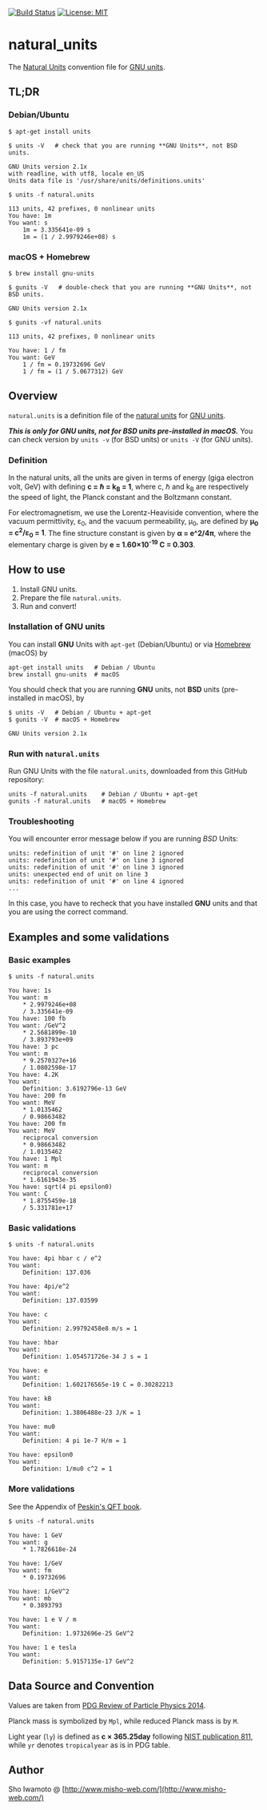 [![Build Status](https://api.travis-ci.org/misho104/natural_units.svg?branch=master)](https://travis-ci.org/misho104/natural_units)
[![License: MIT](https://img.shields.io/badge/License-MIT-ff25d1.svg)](https://github.com/misho104/natural_units/blob/master/LICENSE)

# natural_units

The [Natural Units](https://en.wikipedia.org/wiki/Natural_units) convention file for [GNU units](https://www.gnu.org/software/units/).

## TL;DR

### Debian/Ubuntu

```console
$ apt-get install units

$ units -V   # check that you are running **GNU Units**, not BSD units.

GNU Units version 2.1x
with readline, with utf8, locale en_US
Units data file is '/usr/share/units/definitions.units'

$ units -f natural.units

113 units, 42 prefixes, 0 nonlinear units
You have: 1m
You want: s
    1m = 3.335641e-09 s
    1m = (1 / 2.9979246e+08) s
```

### macOS + Homebrew

```console
$ brew install gnu-units

$ gunits -V   # double-check that you are running **GNU Units**, not BSD units.

GNU Units version 2.1x

$ gunits -vf natural.units

113 units, 42 prefixes, 0 nonlinear units

You have: 1 / fm
You want: GeV
    1 / fm = 0.19732696 GeV
    1 / fm = (1 / 5.0677312) GeV
```

## Overview

`natural.units` is a definition file of the [natural units](https://en.wikipedia.org/wiki/Natural_units) for [GNU units](https://www.gnu.org/software/units/).

***This is only for GNU units, not for BSD units pre-installed in macOS.***
You can check version by `units -v` (for BSD units) or `units -V` (for GNU units).

### Definition

In the natural units, all the units are given in terms of energy (giga electron volt, GeV) with defining
  **c = &hbar; = k<sub>B</sub> = 1**,
where c, &hbar; and k<sub>B</sub> are respectively the speed of light, the Planck constant and the Boltzmann constant.

For electromagnetism, we use the Lorentz-Heaviside convention, where the vacuum permittivity, &epsilon;<sub>0</sub>, and the vacuum permeability, &mu;<sub>0</sub>, are defined by
  **&mu;<sub>0</sub> = c<sup>2</sup>/&epsilon;<sub>0</sub> = 1**.
The fine structure constant is given by
  **&alpha; = e^2/4&pi;**,
where the elementary charge is given by
  **e = 1.60&times;10<sup>-19</sup> C = 0.303**.

## How to use

  1. Install GNU units.
  2. Prepare the file `natural.units`.
  3. Run and convert!

### Installation of GNU units

You can install **GNU** Units with `apt-get` (Debian/Ubuntu) or via [Homebrew](http://brew.sh/) (macOS) by

```console
apt-get install units   # Debian / Ubuntu
brew install gnu-units  # macOS
```

You should check that you are running **GNU** units, not **BSD** units (pre-installed in macOS), by

```console
$ units -V   # Debian / Ubuntu + apt-get
$ gunits -V  # macOS + Homebrew

GNU Units version 2.1x
```

### Run with `natural.units`

Run GNU Units with the file `natural.units`, downloaded from this GitHub repository:

```console
units -f natural.units    # Debian / Ubuntu + apt-get
gunits -f natural.units   # macOS + Homebrew
```


### Troubleshooting

You will encounter error message below if you are running *BSD* Units:

```output
units: redefinition of unit '#' on line 2 ignored
units: redefinition of unit '#' on line 3 ignored
units: redefinition of unit '#' on line 3 ignored
units: unexpected end of unit on line 3
units: redefinition of unit '#' on line 4 ignored
...
```

In this case, you have to recheck that you have installed **GNU** units and that you are using the correct command.

## Examples and some validations

### Basic examples

```console
$ units -f natural.units

You have: 1s
You want: m
    * 2.9979246e+08
    / 3.335641e-09
You have: 100 fb
You want: /GeV^2
    * 2.5681899e-10
    / 3.893793e+09
You have: 3 pc
You want: m
    * 9.2570327e+16
    / 1.0802598e-17
You have: 4.2K
You want:
    Definition: 3.6192796e-13 GeV
You have: 200 fm
You want: MeV
    * 1.0135462
    / 0.98663482
You have: 200 fm
You want: MeV
    reciprocal conversion
    * 0.98663482
    / 1.0135462
You have: 1 Mpl
You want: m
    reciprocal conversion
    * 1.6161943e-35
You have: sqrt(4 pi epsilon0)
You want: C
    * 1.8755459e-18
    / 5.331781e+17
```

### Basic validations

```console
$ units -f natural.units

You have: 4pi hbar c / e^2
You want:
    Definition: 137.036

You have: 4pi/e^2
You want:
    Definition: 137.03599

You have: c
You want:
    Definition: 2.99792458e8 m/s = 1

You have: hbar
You want:
    Definition: 1.054571726e-34 J s = 1

You have: e
You want:
    Definition: 1.602176565e-19 C = 0.30282213

You have: kB
You want:
    Definition: 1.3806488e-23 J/K = 1

You have: mu0
You want:
    Definition: 4 pi 1e-7 H/m = 1

You have: epsilon0
You want:
    Definition: 1/mu0 c^2 = 1
```

### More validations

See the Appendix of [Peskin's QFT book](http://www.slac.stanford.edu/~mpeskin/QFT.html).

```console
$ units -f natural.units

You have: 1 GeV
You want: g
    * 1.7826618e-24

You have: 1/GeV
You want: fm
    * 0.19732696

You have: 1/GeV^2
You want: mb
    * 0.3893793

You have: 1 e V / m
You want:
    Definition: 1.9732696e-25 GeV^2

You have: 1 e tesla
You want:
    Definition: 5.9157135e-17 GeV^2
```

## Data Source and Convention

Values are taken from [PDG Review of Particle Physics 2014](http://inspirehep.net/record/1315584).

Planck mass is symbolized by `Mpl`, while reduced Planck mass is by `M`.

Light year (`ly`) is defined as
  **c &times; 365.25day**
following [NIST publication 811](https://www.nist.gov/pml/special-publication-811), while `yr` denotes `tropicalyear` as is in PDG table.

## Author

Sho Iwamoto @ [http://www.misho-web.com/](http://www.misho-web.com/)
